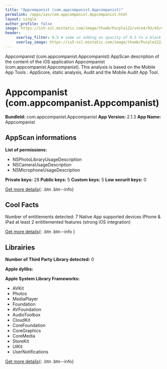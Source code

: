 ```yaml
---
title: "Appcompanist (com.appcompanist.Appcompanist)"
permalink: /apps/ios/com.appcompanist.Appcompanist.html
layout: single
author_profile: false
image: https://is5-ssl.mzstatic.com/image/thumb/Purple122/v4/e4/93/43/e4934357-eafe-9e19-e902-3a51b6c8f30f/AppIcon-0-0-1x_U007emarketing-0-0-0-7-0-0-sRGB-0-0-0-GLES2_U002c0-512MB-85-220-0-0.png/512x512bb.jpg
header: 
     overlay_filter: 0.5 # same as adding an opacity of 0.5 to a black background
     overlay_image: https://is5-ssl.mzstatic.com/image/thumb/Purple122/v4/e4/93/43/e4934357-eafe-9e19-e902-3a51b6c8f30f/AppIcon-0-0-1x_U007emarketing-0-0-0-7-0-0-sRGB-0-0-0-GLES2_U002c0-512MB-85-220-0-0.png/512x512bb.jpg
---
```

Appcompanist (com.appcompanist.Appcompanist) AppScan description of the content of the iOS application Appcompanist (com.appcompanist.Appcompanist). This analysis is based on the Mobile App Tools : AppScore, static analysis, Audit and the Mobile Audit App Tool.

# Appcompanist (com.appcompanist.Appcompanist)

**BundleId:** com.appcompanist.Appcompanist
**App Version:** 2.1.3
**App Name:** Appcompanist


## AppScan informations 

**List of permissions:** 
- NSPhotoLibraryUsageDescription
- NSCameraUsageDescription
- NSMicrophoneUsageDescription
  
  
**Private keys:** 28
**Public keys:** 5
**Custom keys:** 5
**Low securit keys:** 0
  
[Get more details](/pricing.html){: .btn .btn--info}

## Cool Facts

Number of entitlements detected: 7
Native App
supported devices iPhone & iPad
at least 2 entitlemented features (strong iOS integration)
  
[Get more details](/pricing.html){: .btn .btn--info }

## Librairies 
**Number of Third Party Library detected:** 0


**Apple dylibs:**


**Apple System Library Frameworks:**
- AVKit
- Photos
- MediaPlayer
- Foundation
- AVFoundation
- AudioToolbox
- CloudKit
- CoreFoundation
- CoreGraphics
- CoreMedia
- StoreKit
- UIKit
- UserNotifications


  
[Get more details](/pricing.html){: .btn .btn--info}


